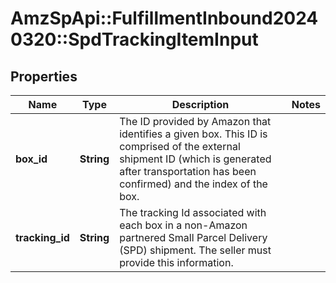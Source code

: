 # AmzSpApi::FulfillmentInbound20240320::SpdTrackingItemInput

## Properties
Name | Type | Description | Notes
------------ | ------------- | ------------- | -------------
**box_id** | **String** | The ID provided by Amazon that identifies a given box. This ID is comprised of the external shipment ID (which is generated after transportation has been confirmed) and the index of the box. | 
**tracking_id** | **String** | The tracking Id associated with each box in a non-Amazon partnered Small Parcel Delivery (SPD) shipment. The seller must provide this information. | 

